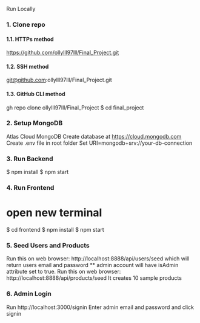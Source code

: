 Run Locally
### 1. Clone repo
#### 1.1. HTTPs method
https://github.com/ollylll97lll/Final_Project.git
#### 1.2. SSH method
git@github.com:ollylll97lll/Final_Project.git
#### 1.3. GitHub CLI method
gh repo clone ollylll97lll/Final_Project
$ cd final_project
### 2. Setup MongoDB
Atlas Cloud MongoDB
Create database at https://cloud.mongodb.com
Create .env file in root folder
Set URI=mongodb+srv://your-db-connection
### 3. Run Backend
$ npm install
$ npm start
### 4. Run Frontend
# open new terminal
$ cd frontend
$ npm install
$ npm start
### 5. Seed Users and Products
Run this on web browser: http://localhost:8888/api/users/seed
which will return users email and password
** admin account will have isAdmin attribute set to true.
Run this on web browser: http://localhost:8888/api/products/seed
It creates 10 sample products
### 6. Admin Login
Run http://localhost:3000/signin
Enter admin email and password and click signin